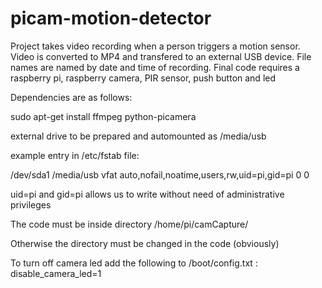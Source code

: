 # picam-motion-detector
Project takes video recording when a person triggers a motion sensor.
Video is converted to MP4 and transfered to an external USB device. 
File names are named by date and time of recording.
Final code requires a raspberry pi, raspberry camera, PIR sensor, push button and led

Dependencies are as follows:

sudo apt-get install ffmpeg python-picamera

external drive to be prepared and automounted as /media/usb 

example entry in /etc/fstab file:

/dev/sda1 /media/usb vfat auto,nofail,noatime,users,rw,uid=pi,gid=pi 0 0

uid=pi and gid=pi allows us to write without need of administrative privileges

The code must be inside directory /home/pi/camCapture/

Otherwise the directory must be changed in the code (obviously) 

To turn off camera led add the following to /boot/config.txt : disable_camera_led=1
